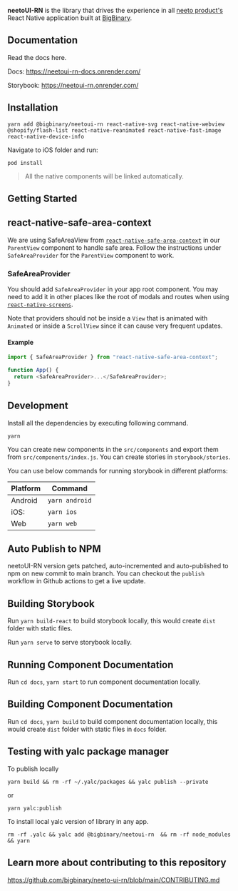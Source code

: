 **neetoUI-RN** is the library that drives the experience in all
[neeto product's](https://neeto.com/) React Native application built at
[BigBinary](https://www.bigbinary.com).

## Documentation

Read the docs here.

Docs: https://neetoui-rn-docs.onrender.com/

Storybook: https://neetoui-rn.onrender.com/

## Installation

```
yarn add @bigbinary/neetoui-rn react-native-svg react-native-webview @shopify/flash-list react-native-reanimated react-native-fast-image react-native-device-info
```

Navigate to iOS folder and run:

```
pod install
```

> All the native components will be linked automatically.

## Getting Started

## react-native-safe-area-context

We are using SafeAreaView from
[`react-native-safe-area-context`](https://github.com/th3rdwave/react-native-safe-area-context)
in our `ParentView` component to handle safe area. Follow the instructions under
`SafeAreaProvider` for the `ParentView` component to work.

### SafeAreaProvider

You should add `SafeAreaProvider` in your app root component. You may need to
add it in other places like the root of modals and routes when using
[`react-native-screens`](https://github.com/software-mansion/react-native-screens).

Note that providers should not be inside a `View` that is animated with
`Animated` or inside a `ScrollView` since it can cause very frequent updates.

#### Example

```js
import { SafeAreaProvider } from "react-native-safe-area-context";

function App() {
  return <SafeAreaProvider>...</SafeAreaProvider>;
}
```

## Development

Install all the dependencies by executing following command.

```
yarn
```

You can create new components in the `src/components` and export them from
`src/components/index.js`. You can create stories in `storybook/stories`.

You can use below commands for running storybook in different platforms:

| Platform | Command        |
| -------- | -------------- |
| Android  | `yarn android` |
| iOS:     | `yarn ios`     |
| Web      | `yarn web`     |

## Auto Publish to NPM

neetoUI-RN version gets patched, auto-incremented and auto-published to npm on
new commit to main branch. You can checkout the `publish` workflow in Github actions
to get a live update.

## Building Storybook

Run `yarn build-react` to build storybook locally, this would create `dist`
folder with static files.

Run `yarn serve` to serve storybook locally.

## Running Component Documentation

Run `cd docs`, `yarn start` to run component documentation locally.

## Building Component Documentation

Run `cd docs`, `yarn build` to build component documentation locally, this would
create `dist` folder with static files in `docs` folder.

## Testing with yalc package manager

To publish locally
```
yarn build && rm -rf ~/.yalc/packages && yalc publish --private
```

or

```
yarn yalc:publish
```

To install local yalc version of library in any app.
```
rm -rf .yalc && yalc add @bigbinary/neetoui-rn  && rm -rf node_modules  && yarn 
```
## Learn more about contributing to this repository

https://github.com/bigbinary/neeto-ui-rn/blob/main/CONTRIBUTING.md
